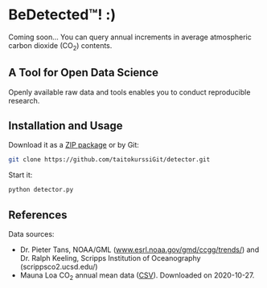 # BeDetected™! :)
Coming soon... You can query annual increments in average atmospheric carbon dioxide (CO<sub>2</sub>) contents.

## A Tool for Open Data Science
Openly available raw data and tools enables you to conduct reproducible research. 

## Installation and Usage
Download it as a [ZIP package](https://github.com/taitokurssiGit/detector/archive/master.zip) or by Git: 
```sh
git clone https://github.com/taitokurssiGit/detector.git
```
Start it:
```sh
python detector.py
```

## References
Data sources:
* Dr. Pieter Tans, NOAA/GML (www.esrl.noaa.gov/gmd/ccgg/trends/) and Dr. Ralph Keeling, Scripps Institution of Oceanography (scrippsco2.ucsd.edu/)
* Mauna Loa CO<sub>2</sub> annual mean data ([CSV](ftp://aftp.cmdl.noaa.gov/products/trends/co2/co2_annmean_mlo.csv)). Downloaded on 2020-10-27.

